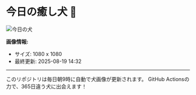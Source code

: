 # 今日の癒し犬 🐶

![今日の犬](https://cdn2.thedogapi.com/images/S82sy7Hfz.jpg)

**画像情報:**
- サイズ: 1080 x 1080
- 最終更新: 2025-08-19 14:32

---

このリポジトリは毎日朝9時に自動で犬画像が更新されます。
GitHub Actionsの力で、365日違う犬に出会えます！
